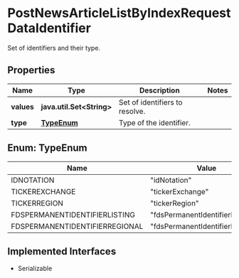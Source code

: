

# PostNewsArticleListByIndexRequestDataIdentifier

Set of identifiers and their type.

## Properties

Name | Type | Description | Notes
------------ | ------------- | ------------- | -------------
**values** | **java.util.Set&lt;String&gt;** | Set of identifiers to resolve. | 
**type** | [**TypeEnum**](#TypeEnum) | Type of the identifier. | 



## Enum: TypeEnum

Name | Value
---- | -----
IDNOTATION | &quot;idNotation&quot;
TICKEREXCHANGE | &quot;tickerExchange&quot;
TICKERREGION | &quot;tickerRegion&quot;
FDSPERMANENTIDENTIFIERLISTING | &quot;fdsPermanentIdentifierListing&quot;
FDSPERMANENTIDENTIFIERREGIONAL | &quot;fdsPermanentIdentifierRegional&quot;


## Implemented Interfaces

* Serializable


